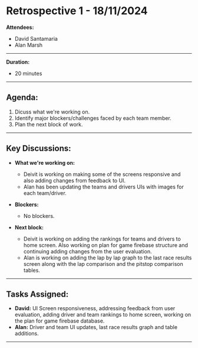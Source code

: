 # Retrospective 1 - 18/11/2024


**Attendees:**  
- David Santamaria
- Alan Marsh

---

**Duration:**
- 20 minutes

---

## Agenda:

1. Dicuss what we're working on.
2. Identify major blockers/challenges faced by each team member.
3. Plan the next block of work.

---

## Key Discussions:

- **What we're working on:**
  - Deivit is working on making some of the screens responsive and also adding changes from feedback to UI.
  - Alan has been updating the teams and drivers UIs with images for each team/driver.

- **Blockers:**
  - No blockers.

- **Next block:**
  - Deivit is working on adding the rankings for teams and drivers to home screen. Also working on plan for game firebase structure and continuing adding changes from the user evaluation.
  - Alan is working on adding the lap by lap graph to the last race results screen along with the lap comparison and the pitstop comparison tables. 

---

## Tasks Assigned:

- **David:** UI Screen responsiveness, addressing feedback from user evaluation, adding driver and team rankings to home screen, working on the plan for game firebase database.
- **Alan:** Driver and team UI updates, last race results graph and table additions.

---